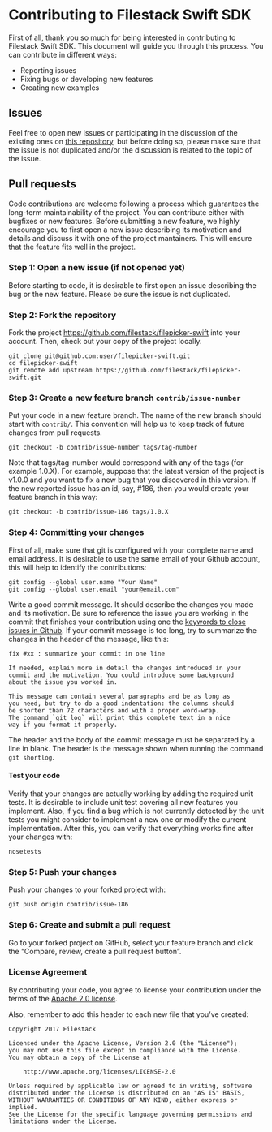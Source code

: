 # Contributing to Filestack Swift SDK

First of all, thank you so much for being interested in contributing to Filestack Swift SDK. This document will guide you through this process. You can contribute in different ways:

- Reporting issues
- Fixing bugs or developing new features
- Creating new examples

## Issues
Feel free to open new issues or participating in the discussion of the existing ones on 
[this repository](https://github.com/filestack/filepicker-swift/issues), but before doing so, please make sure that the issue is not duplicated and/or the discussion is related to the topic of the issue.

## Pull requests
Code contributions are welcome following a process which guarantees the long-term maintainability of the project. 
You can contribute either with bugfixes or new features. Before submitting a new feature, we highly encourage you to first open a new issue describing its motivation and details and discuss it with one of the project mantainers. This will ensure that the feature fits well in the project.

### Step 1: Open a new issue (if not opened yet)
Before starting to code, it is desirable to first open an issue describing the bug or the new feature. Please be sure the issue is not duplicated.

### Step 2: Fork the repository
Fork the project https://github.com/filestack/filepicker-swift into your account. Then, check out your copy of the project locally.
```
git clone git@github.com:user/filepicker-swift.git
cd filepicker-swift
git remote add upstream https://github.com/filestack/filepicker-swift.git
```

### Step 3: Create a new feature branch `contrib/issue-number`
Put your code in a new feature branch. The name of the new branch should start with `contrib/`. This convention will help us to keep track of future changes from pull requests.
```
git checkout -b contrib/issue-number tags/tag-number
```
Note that tags/tag-number would correspond with any of the tags (for example 1.0.X). For example, suppose that the latest version of the project is v1.0.0 and you want to fix a new bug that you discovered in this version. If the new reported issue has an id, say, #186, then you would create your feature branch in this way:
```
git checkout -b contrib/issue-186 tags/1.0.X
```

### Step 4: Committing your changes
First of all, make sure that git is configured with your complete name and email address. It is desirable to use the same email of your Github account, this will help to identify the contributions:
```
git config --global user.name "Your Name"
git config --global user.email "your@email.com"
```
Write a good commit message. It should describe the changes you made and its motivation. Be sure to reference the issue you are working in the commit that finishes your contribution using one the [keywords to close issues in Github](https://help.github.com/articles/closing-issues-via-commit-messages/).
If your commit message is too long, try to summarize the changes in the header of the message, like this:
```
fix #xx : summarize your commit in one line

If needed, explain more in detail the changes introduced in your 
commit and the motivation. You could introduce some background 
about the issue you worked in. 

This message can contain several paragraphs and be as long as 
you need, but try to do a good indentation: the columns should 
be shorter than 72 characters and with a proper word-wrap. 
The command `git log` will print this complete text in a nice 
way if you format it properly.
```
The header and the body of the commit message must be separated by a line in blank. The header is the message shown when running the command `git shortlog`.

#### Test your code
Verify that your changes are actually working by adding the required unit tests. It is desirable to include unit test covering all new features you implement. Also, if you find a bug which is not currently detected by the unit tests you might consider to implement a new one or modify the current implementation. After this, you can verify that everything works fine after your changes with:

```
nosetests
```

### Step 5: Push your changes

Push your changes to your forked project with:
```
git push origin contrib/issue-186
```

### Step 6: Create and submit a pull request
Go to your forked project on GitHub, select your feature branch and click the “Compare, review, create a pull request button”. 


### License Agreement
By contributing your code, you agree to license your contribution under the terms of the [Apache 2.0 license](https://raw.githubusercontent.com/citiususc/hipster/4ca93e681ad7335acbd0bea9e49fe678d56f3519/LICENSE).

Also, remember to add this header to each new file that you’ve created:

```
Copyright 2017 Filestack

Licensed under the Apache License, Version 2.0 (the "License");
you may not use this file except in compliance with the License.
You may obtain a copy of the License at

    http://www.apache.org/licenses/LICENSE-2.0

Unless required by applicable law or agreed to in writing, software
distributed under the License is distributed on an "AS IS" BASIS,
WITHOUT WARRANTIES OR CONDITIONS OF ANY KIND, either express or implied.
See the License for the specific language governing permissions and
limitations under the License.
```
